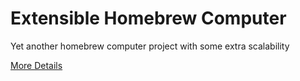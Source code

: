 # Extensible Homebrew Computer

Yet another homebrew computer project with some extra scalability

[More Details](https://ehbc-project.github.io/)
